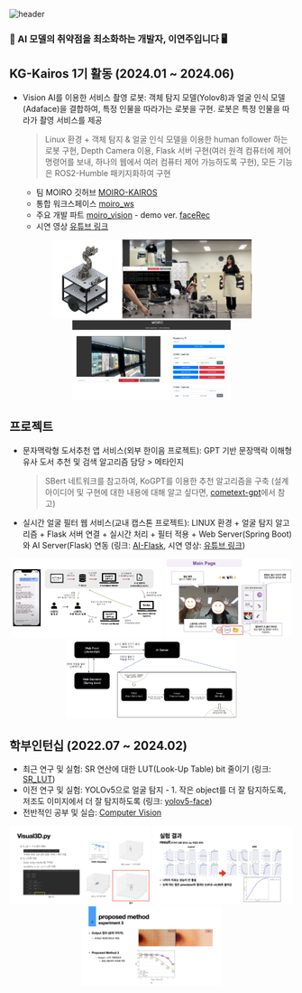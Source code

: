 ![header](https://capsule-render.vercel.app/api?type=waving&color=gradient&height=220&section=footer&text=yeonju52&fontSize=60&fontAlignY=75&desc=The%20journey%20is%20the%20reward&descAlignY=53&descSize=25)

### 👋 AI 모델의 취약점을 최소화하는 개발자, 이연주입니다 🖥️

## KG-Kairos 1기 활동 (2024.01 ~ 2024.06)
  - Vision AI를 이용한 서비스 촬영 로봇: 객체 탐지 모델(Yolov8)과 얼굴 인식 모델(Adaface)을 결합하여, 특정 인물을 따라가는 로봇을 구현. 로봇은 특정 인물을 따라가 촬영 서비스를 제공
    > Linux 환경 + 객체 탐지 & 얼굴 인식 모델을 이용한 human follower 하는 로봇 구현, Depth Camera 이용, Flask 서버 구현(여러 원격 컴퓨터에 제어 명령어를 보내, 하나의 웹에서 여러 컴퓨터 제어 가능하도록 구현), 모든 기능은 ROS2-Humble 패키지화하여 구현
    - 팀 MOIRO 깃허브 [MOIRO-KAIROS](https://github.com/MOIRO-KAIROS)
    - 통합 워크스페이스 [moiro_ws](https://github.com/MOIRO-KAIROS/moiro_ws)
    - 주요 개발 파트 [moiro_vision](https://github.com/MOIRO-KAIROS/moiro_vision) - demo ver. [faceRec](https://github.com/MOIRO-KAIROS/faceRec)
    - 시연 영상 [유튜브 링크](https://www.youtube.com/watch?v=wvV16o518Vw&themeRefresh=1)
<p align="center">
  <img src="img/MOIRO/MOIRO_HW.png" alt="Image 111" height="140"/>
  <img src="img/MOIRO/MOIRO_Result.png" alt="Image 222" height="140"/>
  <img src="img/MOIRO/MOIRO_WEB.png" alt="Image 333" height="140"/>
</p>

## 프로젝트
  - 문자맥락형 도서추천 앱 서비스(외부 한이음 프로젝트): GPT 기반 문장맥락 이해형 유사 도서 추천 및 검색 알고리즘 담당 > 메타인지
      > SBert 네트워크를 참고하여, KoGPT를 이용한 추천 알고리즘을 구축 (설계 아이디어 및 구현에 대한 내용에 대해 알고 싶다면, [cometext-gpt](https://github.com/Hanium-Cometext/cometext-gpt)에서 참고)
  - 실시간 얼굴 필터 웹 서비스(교내 캡스톤 프로젝트): LINUX 환경 + 얼굴 탐지 알고리즘 + Flask 서버 연결 + 실시간 처리 + 필터 적용 + Web Server(Spring Boot)와 AI Server(Flask) 연동 (링크: [AI-Flask](https://github.com/Filter-Web/AI), 시연 영상: [유튜브 링크](https://www.youtube.com/watch?v=wvV16o518Vw))
<p align="center">
  <img src="img/PROJECT/1_GPT_Prompt.png" alt="Image 11" height="140"/>
  <img src="img/PROJECT/2_FilterWeb1.jpeg" alt="Image 22" height="140"/>
  <img src="img/PROJECT/2_FilterWeb2.png" alt="Image 33" height="140"/>
</p>

## 학부인턴십 (2022.07 ~ 2024.02)
  - 최근 연구 및 실험: SR 연산에 대한 LUT(Look-Up Table) bit 줄이기 (링크: [SR_LUT](https://github.com/yeonju52/SR-LUT))
  - 이전 연구 및 실험: YOLOv5으로 얼굴 탐지 - 1. 작은 object를 더 잘 탐지하도록, 저조도 이미지에서 더 잘 탐지하도록 (링크: [yolov5-face](https://github.com/yeonju52/yolov5-face))
  - 전반적인 공부 및 실습: [Computer Vision](https://github.com/yeonju52/ComputerVision)    

<p align="center">
  <img src="img/INTERN/1_OpenPose.png" alt="Image 1" height="140"/>
  <img src="img/INTERN/2_YOLO_FACE.jpeg" alt="Image 2" height="140"/>
  <img src="img/INTERN/3_Bit-Depth_Expansion.jpeg" alt="Image 3" height="140"/>
</p>

<!--
**yeonju52/yeonju52** is a ✨ _special_ ✨ repository because its `README.md` (this file) appears on your GitHub profile.

Here are some ideas to get you started:

- 🔭 I’m currently working on ...
- 🌱 I’m currently learning ...
- 👯 I’m looking to collaborate on ...
- 🤔 I’m looking for help with ...
- 💬 Ask me about ...
- 📫 How to reach me: ...
- 😄 Pronouns: ...
- ⚡ Fun fact: ...
-->

<!-- 20~63

### 🖥️ Open-Source Projects
<table>
<tr><th>AI</th><th>Development</th></tr>
<tr><td>

|Title | Stars | Technologies|
|--|--|--|
| [Minecraft-AI](https://github.com/drkostas/Minecraft-AI) | <img alt="Stars" src="https://img.shields.io/github/stars/drkostas/Minecraft-AI?style=flat-square&labelColor=black"/> | ![TF](https://img.shields.io/badge/TF-black?style=flat-square&logo=tensorflow)|
| [3D Semantic Segmentation](https://github.com/drkostas/3D-Semantic-Segmentation) | <img alt="Stars" src="https://img.shields.io/github/stars/drkostas/3D-Semantic-Segmentation?style=flat-square&labelColor=black"/> | ![PyTorch](https://img.shields.io/badge/PyTorch-black?style=flat-square&logo=pytorch) ![OpenCV](https://img.shields.io/badge/OpenCV-black?style=flat-square&logo=opencv)|
| [Bert Question-Answering](https://github.com/drkostas/Bert-Question-Answering) | <img alt="Stars" src="https://img.shields.io/github/stars/drkostas/Bert-Question-Answering?style=flat-square&labelColor=black"/> | ![PyTorch](https://img.shields.io/badge/PyTorch-black?style=flat-square&logo=pytorch) ![Spacy](https://img.shields.io/badge/Spacy-black?style=flat-square&logo=spacy)|
| [Accident Severity Pred.](https://github.com/drkostas/accident-severity-prediction) | <img alt="Stars" src="https://img.shields.io/github/stars/drkostas/accident-severity-prediction?style=flat-square&labelColor=black"/> | ![Pandas](https://img.shields.io/badge/Pandas-black?style=flat-square&logo=pandas) ![SciPy](https://img.shields.io/badge/SciPy-black?style=flat-square&logo=scipy)|
| [Hybrid Girvan Newman](https://github.com/drkostas/HGN) | <img alt="Stars" src="https://img.shields.io/github/stars/drkostas/HGN?style=flat-square&labelColor=black"/> | [![HGNPub](https://img.shields.io/badge/Published-black?style=flat-square&logo=googlescholar)](https://scholar.google.com/citations?view_op=view_citation&hl=en&user=b___QQ8AAAAJ&authuser=1&citation_for_view=b___QQ8AAAAJ:u5HHmVD_uO8C) ![PySpark](https://img.shields.io/badge/Spark-black?style=flat-square&logo=apachespark) <br> ![MySQL](https://img.shields.io/badge/MySQL-black?style=flat-square&logo=mysql)|
| [Vanilla Numpy NN](https://github.com/drkostas/Numpy-NeuralNet-1) | <img alt="Stars" src="https://img.shields.io/github/stars/drkostas/Numpy-NeuralNet-1?style=flat-square&labelColor=black"/> | ![NumPy](https://img.shields.io/badge/NumPy-black?style=flat-square&logo=numpy)|

</td><td>

|Title | Stars | Technologies|
|--|--|--|
| [Cloud File Manager](https://github.com/drkostas/cloud-filemanager) | <img alt="Stars" src="https://img.shields.io/github/stars/drkostas/cloud-filemanager?style=flat-square&labelColor=black"/> | [![CloudPyPi](https://img.shields.io/badge/PyPi-black?style=flat-square&logo=pypi)](https://pypi.org/project/cloud-filemanager/) ![Dropbox](https://img.shields.io/badge/API-black?style=flat-square&logo=dropbox) <br> ![CircleCI](https://img.shields.io/badge/CI-black?style=flat-square&logo=circleci) [![CloudDown](https://static.pepy.tech/personalized-badge/cloud-filemanager?period=total&units=international_system&left_color=black&right_color=red&left_text=Downloads)](https://pepy.tech/project/cloud-filemanager)|
| [Color Logger](https://github.com/drkostas/termcolor-logger) | <img alt="Stars" src="https://img.shields.io/github/stars/drkostas/termcolor-logger?style=flat-square&labelColor=black"/> | [![LogPyPi](https://img.shields.io/badge/PyPi-black?style=flat-square&logo=pypi)](https://pypi.org/project/termcolor-logger/) ![CircleCI](https://img.shields.io/badge/CI-black?style=flat-square&logo=circleci) <br>[![LogDown](https://static.pepy.tech/personalized-badge/termcolor-logger?period=total&units=international_system&left_color=black&right_color=red&left_text=Downloads)](https://pepy.tech/project/termcolor-logger)|
| [Email Sender](https://github.com/drkostas/pyemail-sender) | <img alt="Stars" src="https://img.shields.io/github/stars/drkostas/pyemail-sender?style=flat-square&labelColor=black"/> | [![MailPyPi](https://img.shields.io/badge/PyPi-black?style=flat-square&logo=pypi)](https://pypi.org/project/pyemail-sender/) ![Gmail](https://img.shields.io/badge/API-black?style=flat-square&logo=gmail) <br> ![CircleCI](https://img.shields.io/badge/CI-black?style=flat-square&logo=circleci) [![MailDown](https://static.pepy.tech/personalized-badge/pyemail-sender?period=total&units=international_system&left_color=black&right_color=red&left_text=Downloads)](https://pepy.tech/project/pyemail-sender) |
</td></tr> </table>

<details>
<summary>📈 Stats</summary>
<br>
My Github Stats

![](http://github-profile-summary-cards.vercel.app/api/cards/profile-details?username=drkostas&theme=dracula) 

![](http://github-profile-summary-cards.vercel.app/api/cards/repos-per-language?username=drkostas&theme=dracula) 
![](http://github-profile-summary-cards.vercel.app/api/cards/most-commit-language?username=drkostas&theme=dracula)


<br>
Currently Coding & Listening to:

[![spotify-github-profile](https://spotify-github-profile.vercel.app/api/view?uid=11159336621&cover_image=true&theme=novatorem&show_offline=true&bar_color=53b14f&bar_color_cover=false)](https://open.spotify.com/user/11159336621)

</details>

-->
